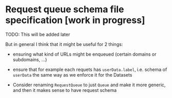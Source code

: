 # Request queue schema file specification [work in progress]

TODO: This will be added later

But in general I think that it might be useful for 2 things:
- ensuring what kind of URLs might be enqueued (certain domains or subdomains, ...)
- ensure that for example each requets has `userData.label`, i.e. schema of `userData` the same way as we enforce it for the Datasets

- Consider renaming `RequestQueue` to just `Queue` and make it more generic, and then it makes sense to have request schema
